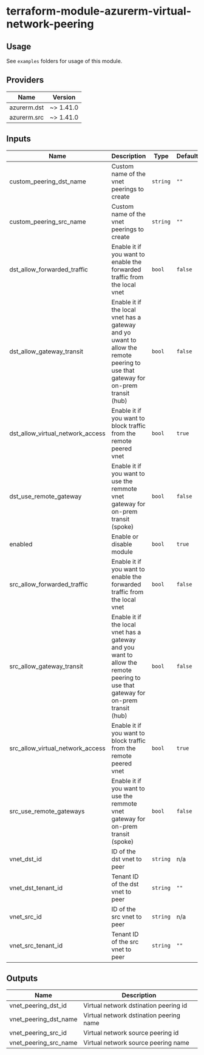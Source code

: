 # terraform-module-azurerm-virtual-network-peering

## Usage
See `examples` folders for usage of this module.

<!-- BEGINNING OF PRE-COMMIT-TERRAFORM DOCS HOOK -->
## Providers

| Name | Version |
|------|---------|
| azurerm.dst | ~> 1.41.0 |
| azurerm.src | ~> 1.41.0 |

## Inputs

| Name | Description | Type | Default | Required |
|------|-------------|------|---------|:-----:|
| custom\_peering\_dst\_name | Custom name of the vnet peerings to create | `string` | `""` | no |
| custom\_peering\_src\_name | Custom name of the vnet peerings to create | `string` | `""` | no |
| dst\_allow\_forwarded\_traffic | Enable it if you want to enable the forwarded traffic from the local vnet | `bool` | `false` | no |
| dst\_allow\_gateway\_transit | Enable it if the local vnet has a gateway and yo uwant to allow the remote peering to use that gateway for on-prem transit (hub) | `bool` | `false` | no |
| dst\_allow\_virtual\_network\_access | Enable it if you want to block traffic from the remote peered vnet | `bool` | `true` | no |
| dst\_use\_remote\_gateway | Enable it if you want to use the remmote vnet gateway for on-prem transit (spoke) | `bool` | `false` | no |
| enabled | Enable or disable module | `bool` | `true` | no |
| src\_allow\_forwarded\_traffic | Enable it if you want to enable the forwarded traffic from the local vnet | `bool` | `false` | no |
| src\_allow\_gateway\_transit | Enable it if the local vnet has a gateway and you want to allow the remote peering to use that gateway for on-prem transit (hub) | `bool` | `false` | no |
| src\_allow\_virtual\_network\_access | Enable it if you want to block traffic from the remote peered vnet | `bool` | `true` | no |
| src\_use\_remote\_gateways | Enable it if you want to use the remmote vnet gateway for on-prem transit (spoke) | `bool` | `false` | no |
| vnet\_dst\_id | ID of the dst vnet to peer | `string` | n/a | yes |
| vnet\_dst\_tenant\_id | Tenant ID of the dst vnet to peer | `string` | `""` | no |
| vnet\_src\_id | ID of the src vnet to peer | `string` | n/a | yes |
| vnet\_src\_tenant\_id | Tenant ID of the src vnet to peer | `string` | `""` | no |

## Outputs

| Name | Description |
|------|-------------|
| vnet\_peering\_dst\_id | Virtual network dstination peering id |
| vnet\_peering\_dst\_name | Virtual network dstination peering name |
| vnet\_peering\_src\_id | Virtual network source peering id |
| vnet\_peering\_src\_name | Virtual network source peering name |

<!-- END OF PRE-COMMIT-TERRAFORM DOCS HOOK -->
